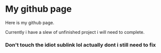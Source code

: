 # My github page
Here is my github page.


Currently i have a slew of unfinished project i will need to complete.

### Don't touch the idiot sublink lol actually dont i still need to fix
